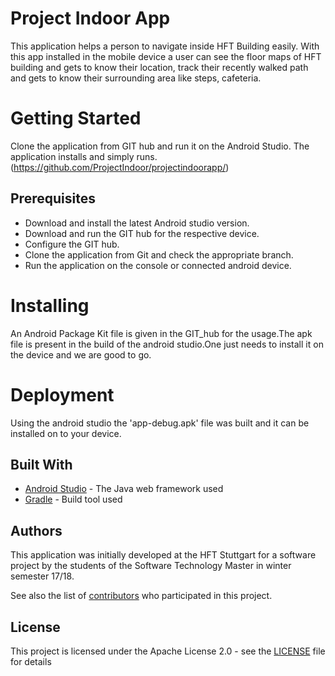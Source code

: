# Project Indoor App

This application helps a person to navigate inside HFT Building easily. With this app installed in the mobile device a user can see the floor maps of HFT building and gets to know their location, track their recently walked path and gets to know their surrounding area like steps, cafeteria.

# Getting Started

Clone the application from GIT hub and run it on the Android Studio. The application  installs and simply runs.
(https://github.com/ProjectIndoor/projectindoorapp/)

## Prerequisites

* Download and install the latest Android studio version.
* Download and run the GIT hub for the respective device.
* Configure the GIT hub.
* Clone the application from Git and check the appropriate branch.
* Run the application on the console or connected android device.

# Installing

An Android Package Kit file is given in the GIT_hub for the usage.The apk file is present in the build of the android studio.One just needs to install it on the device and we are good to go.

# Deployment

Using the android studio the 'app-debug.apk' file was built and it can be installed on to your device.


## Built With

* [Android Studio](https://developer.android.com/studio/index.html) - The Java web framework used
* [Gradle](https://gradle.org/) - Build tool used

## Authors

This application was initially developed at the HFT Stuttgart for a software project by the students of the Software Technology Master in winter semester 17/18.

See also the list of [contributors](https://github.com//ProjectIndoor/projectindoorapp/contributors) who participated in this project.

## License

This project is licensed under the Apache License 2.0 - see the [LICENSE](LICENSE) file for details